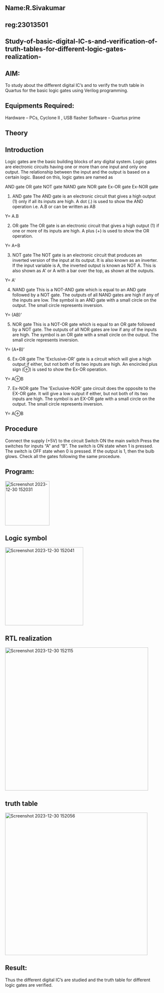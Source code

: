 ## Name:R.Sivakumar
## reg:23013501

## Study-of-basic-digital-IC-s-and-verification-of-truth-tables-for-different-logic-gates-realization-
## AIM:
To study about the different digital IC’s and to verify the truth table in Quartus for the basic logic gates using Verilog programming.

## Equipments Required:
Hardware – PCs, Cyclone II , USB flasher
Software – Quartus prime
## Theory
## Introduction
Logic gates are the basic building blocks of any digital system. Logic gates are electronic circuits having one or more than one input and only one output. The relationship between the input and the output is based on a certain logic. Based on this, logic gates are named as

AND gate
OR gate
NOT gate
NAND gate
NOR gate
Ex-OR gate
Ex-NOR gate
1) AND gate
The AND gate is an electronic circuit that gives a high output (1) only if all its inputs are high. A dot (.) is used to show the AND operation i.e. A.B or can be written as AB

Y= A.B

2) OR gate
The OR gate is an electronic circuit that gives a high output (1) if one or more of its inputs are high. A plus (+) is used to show the OR operation.

Y= A+B

3) NOT gate
The NOT gate is an electronic circuit that produces an inverted version of the input at its output. It is also known as an inverter. If the input variable is A, the inverted output is known as NOT A. This is also shown as A' or A with a bar over the top, as shown at the outputs.

Y= A'

4) NAND gate
This is a NOT-AND gate which is equal to an AND gate followed by a NOT gate. The outputs of all NAND gates are high if any of the inputs are low. The symbol is an AND gate with a small circle on the output. The small circle represents inversion.

Y= (AB)’

5) NOR gate
This is a NOT-OR gate which is equal to an OR gate followed by a NOT gate. The outputs of all NOR gates are low if any of the inputs are high. The symbol is an OR gate with a small circle on the output. The small circle represents inversion.

Y= (A+B)’

6) Ex-OR gate
The 'Exclusive-OR' gate is a circuit which will give a high output if either, but not both of its two inputs are high. An encircled plus sign (⊕) is used to show the Ex-OR operation.

Y= A⊕B

7) Ex-NOR gate
The 'Exclusive-NOR' gate circuit does the opposite to the EX-OR gate. It will give a low output if either, but not both of its two inputs are high. The symbol is an EX-OR gate with a small circle on the output. The small circle represents inversion.

Y= A⊕B

## Procedure
Connect the supply (+5V) to the circuit
Switch ON the main switch
Press the switches for inputs “A” and “B”. The switch is ON state when 1 is pressed. The switch is OFF state when 0 is pressed.
If the output is 1, then the bulb glows.
Check all the gates following the same procedure.
## Program:
 <img width="145" alt="Screenshot 2023-12-30 152031" src="https://github.com/jayaseelan2006/Study-of-basic-digital-IC-s-and-verification-of-truth-tables-for-different-logic-gates-realization-/assets/151389443/8458168f-892e-4692-894a-cc9cfaec0497">

 

## Logic symbol

<img width="255" alt="Screenshot 2023-12-30 152041" src="https://github.com/jayaseelan2006/Study-of-basic-digital-IC-s-and-verification-of-truth-tables-for-different-logic-gates-realization-/assets/151389443/1c5fb3a4-e8b4-40aa-94a6-ded2fabebe0d">



## RTL realization
<img width="467" alt="Screenshot 2023-12-30 152115" src="https://github.com/jayaseelan2006/Study-of-basic-digital-IC-s-and-verification-of-truth-tables-for-different-logic-gates-realization-/assets/151389443/dc0a9a31-e485-4f99-a400-10efd0258f2a">

## truth table

<img width="465" alt="Screenshot 2023-12-30 152056" src="https://github.com/jayaseelan2006/Study-of-basic-digital-IC-s-and-verification-of-truth-tables-for-different-logic-gates-realization-/assets/151389443/c1976c86-2672-4a1d-a386-900bbff2a9ee">

## Result:
Thus the different digital IC’s are studied and the truth table for different logic gates are verified.
